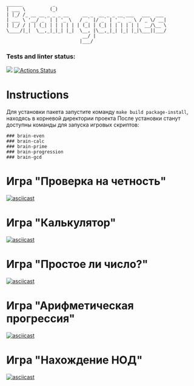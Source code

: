 ```  
______           _                                         
| ___ \         (_)                                        
| |_/ /_ __ __ _ _ _ __     __ _  __ _ _ __ ___   ___  ___ 
| ___ \ '__/ _` | | '_ \   / _` |/ _` | '_ ` _ \ / _ \/ __|
| |_/ / | | (_| | | | | | | (_| | (_| | | | | | |  __/\__ \
\____/|_|  \__,_|_|_| |_|  \__, |\__,_|_| |_| |_|\___||___/
                            __/ |                          
                           |___/     
```  
### Tests and linter status:
<a href="https://codeclimate.com/github/Neyghyw/python-project-lvl1/maintainability"><img src="https://api.codeclimate.com/v1/badges/6b23f2878fd68f97a2b7/maintainability" /></a>
[![Actions Status](https://github.com/Neyghyw/python-project-lvl1/workflows/hexlet-check/badge.svg)](https://github.com/Neyghyw/python-project-lvl1/actions)

# Instructions
Для установки пакета запустите команду ```make build package-install```, находясь в корневой директории проекта
После установки станут доступны команды для запуска игровых скриптов:
```
### brain-even
### brain-calc
### brain-prime
### brain-progression
### brain-gcd
```

# Игра "Проверка на четность"

[![asciicast](https://asciinema.org/a/4ZFmpkEnmPiOY7L2bxToojmlu.svg)](https://asciinema.org/a/4ZFmpkEnmPiOY7L2bxToojmlu)

# Игра "Калькулятор"

[![asciicast](https://asciinema.org/a/iGmKVdPd242z4Xu8qg48OEsmC.svg)](https://asciinema.org/a/iGmKVdPd242z4Xu8qg48OEsmC)

# Игра "Простое ли число?"

[![asciicast](https://asciinema.org/a/1zmgJUVaQvjcEPEOUNHteVO5i.svg)](https://asciinema.org/a/1zmgJUVaQvjcEPEOUNHteVO5i)

# Игра "Арифметическая прогрессия"

[![asciicast](https://asciinema.org/a/aAjzmIIJ7JpRONZmAmP7G3zvd.svg)](https://asciinema.org/a/aAjzmIIJ7JpRONZmAmP7G3zvd)

# Игра "Нахождение НОД"

[![asciicast](https://asciinema.org/a/lSYz0FujXhzNmjEUwWlQw7Kj2.svg)](https://asciinema.org/a/lSYz0FujXhzNmjEUwWlQw7Kj2)

